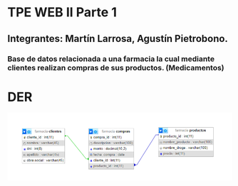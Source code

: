 # TPE WEB II Parte 1
## Integrantes: Martín Larrosa, Agustín Pietrobono.
### Base de datos relacionada a una farmacia la cual mediante clientes realizan compras de sus productos. (Medicamentos)

# DER

![Diagrama entidad relación](DIAGRAMA.png)

